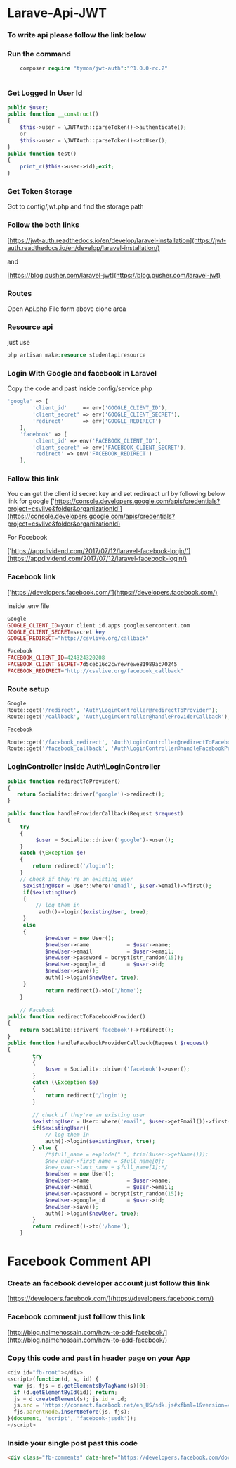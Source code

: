 # Larave-Api-JWT
### To write api please follow the link below
### Run the command
```php
    composer require "tymon/jwt-auth":"^1.0.0-rc.2"
    
```
### Get Logged In User Id
```php
public $user;
public function __construct()
{
    $this->user = \JWTAuth::parseToken()->authenticate();
    or
    $this->user = \JWTAuth::parseToken()->toUser();
}
public function test()
{
    print_r($this->user->id);exit;
}
```
### Get Token Storage

Got to config/jwt.php and find the storage path
### Follow the both links
[https://jwt-auth.readthedocs.io/en/develop/laravel-installation](https://jwt-auth.readthedocs.io/en/develop/laravel-installation/)

and

[https://blog.pusher.com/laravel-jwt](https://blog.pusher.com/laravel-jwt)
### Routes
Open Api.php File form above clone area

### Resource api
just use
```php
php artisan make:resource studentapiresource

```
### Login With Google and facebook in Laravel
Copy the code and past inside config/service.php 
```php
'google' => [
        'client_id'     => env('GOOGLE_CLIENT_ID'),
        'client_secret' => env('GOOGLE_CLIENT_SECRET'),
        'redirect'      => env('GOOGLE_REDIRECT')
    ],
    'facebook' => [
        'client_id' => env('FACEBOOK_CLIENT_ID'),
        'client_secret' => env('FACEBOOK_CLIENT_SECRET'),
        'redirect' => env('FACEBOOK_REDIRECT')
    ],
```
### Fallow this link
You can get the client id secret key and set redireact url by following below link for google
['https://console.developers.google.com/apis/credentials?project=csvlive&folder&organizationId'](https://console.developers.google.com/apis/credentials?project=csvlive&folder&organizationId)

For Focebook

['https://appdividend.com/2017/07/12/laravel-facebook-login/'](https://appdividend.com/2017/07/12/laravel-facebook-login/)

### Facebook link

['https://developers.facebook.com/'](https://developers.facebook.com/)

inside .env file
```php
Google 
GOOGLE_CLIENT_ID=your client id.apps.googleusercontent.com
GOOGLE_CLIENT_SECRET=secret key
GOOGLE_REDIRECT="http://csvlive.org/callback"

Facebook
FACEBOOK_CLIENT_ID=424324320208
FACEBOOK_CLIENT_SECRET=7d5ceb16c2cwrewrewe81989ac70245
FACEBOOK_REDIRECT="http://csvlive.org/facebook_callback"
```
### Route setup
```php
Google
Route::get('/redirect', 'Auth\LoginController@redirectToProvider');
Route::get('/callback', 'Auth\LoginController@handleProviderCallback');

Facebook

Route::get('/facebook_redirect', 'Auth\LoginController@redirectToFacebookProvider');
Route::get('/facebook_callback', 'Auth\LoginController@handleFacebookProviderCallback');
```
### LoginController inside Auth\LoginController
```php
public function redirectToProvider()
{
   return Socialite::driver('google')->redirect();
}

public function handleProviderCallback(Request $request)
{
    try 
    {
         $user = Socialite::driver('google')->user();
    } 
    catch (\Exception $e) 
    {
        return redirect('/login');
    }
    // check if they're an existing user
     $existingUser = User::where('email', $user->email)->first();
     if($existingUser)
     {
         // log them in
          auth()->login($existingUser, true);
     } 
     else 
     {
            $newUser = new User();
            $newUser->name            = $user->name;
            $newUser->email           = $user->email;
            $newUser->password = bcrypt(str_random(15));
            $newUser->google_id       = $user->id;
            $newUser->save();
            auth()->login($newUser, true);
     }
            return redirect()->to('/home');
    }
    
    // Facebook
public function redirectToFacebookProvider()
{
    return Socialite::driver('facebook')->redirect();
}
public function handleFacebookProviderCallback(Request $request)
{
        try 
        {
            $user = Socialite::driver('facebook')->user();
        } 
        catch (\Exception $e) 
        {
            return redirect('/login');
        }
        
        // check if they're an existing user
        $existingUser = User::where('email', $user->getEmail())->first();
        if($existingUser){
            // log them in
            auth()->login($existingUser, true);
        } else {
            /*$full_name = explode(" ", trim($user->getName()));
            $new_user->first_name = $full_name[0];
            $new_user->last_name = $full_name[1];*/
            $newUser = new User();
            $newUser->name            = $user->name;
            $newUser->email           = $user->email;
            $newUser->password = bcrypt(str_random(15));
            $newUser->google_id       = $user->id;
            $newUser->save();
            auth()->login($newUser, true);
        }
        return redirect()->to('/home');
    }


```

# Facebook Comment API
### Create an facebook developer account just follow this link

[https://developers.facebook.com/](https://developers.facebook.com/)


### Facebook comment just folllow this link
[http://blog.naimehossain.com/how-to-add-facebook/](http://blog.naimehossain.com/how-to-add-facebook/)

### Copy this code and past in header page on your App
```js
<div id="fb-root"></div>
<script>(function(d, s, id) {
  var js, fjs = d.getElementsByTagName(s)[0];
  if (d.getElementById(id)) return;
  js = d.createElement(s); js.id = id;
  js.src = 'https://connect.facebook.net/en_US/sdk.js#xfbml=1&version=v3.2&appId=Your id goes here &autoLogAppEvents=1';
  fjs.parentNode.insertBefore(js, fjs);
}(document, 'script', 'facebook-jssdk'));
</script>
```
### Inside your single post past this code
```html
<div class="fb-comments" data-href="https://developers.facebook.com/docs/plugins/comments#configurator" data-numposts="5"></div>
```
